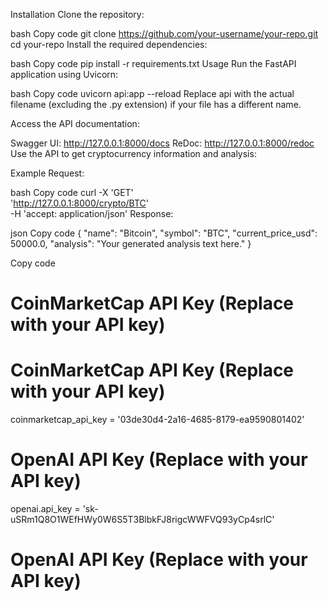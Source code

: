 Installation
Clone the repository:

bash
Copy code
git clone https://github.com/your-username/your-repo.git
cd your-repo
Install the required dependencies:

bash
Copy code
pip install -r requirements.txt
Usage
Run the FastAPI application using Uvicorn:

bash
Copy code
uvicorn api:app --reload
Replace api with the actual filename (excluding the .py extension) if your file has a different name.

Access the API documentation:

Swagger UI: http://127.0.0.1:8000/docs
ReDoc: http://127.0.0.1:8000/redoc
Use the API to get cryptocurrency information and analysis:

Example Request:

bash
Copy code
curl -X 'GET' \
  'http://127.0.0.1:8000/crypto/BTC' \
  -H 'accept: application/json'
Response:

json
Copy code
{
  "name": "Bitcoin",
  "symbol": "BTC",
  "current_price_usd": 50000.0,
  "analysis": "Your generated analysis text here."
}



Copy code
# CoinMarketCap API Key (Replace with your API key)
# CoinMarketCap API Key (Replace with your API key)
coinmarketcap_api_key = '03de30d4-2a16-4685-8179-ea9590801402'

# OpenAI API Key (Replace with your API key)
openai.api_key = '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'

# OpenAI API Key (Replace with your API key)

